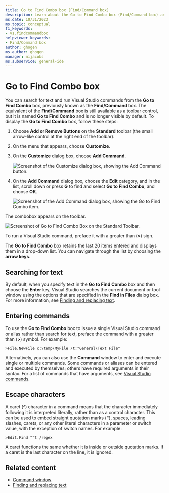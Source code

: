 ```yaml
---
title: Go to Find Combo box (Find/Command box)
description: Learn about the Go to Find Combo box (Find/Command box) and how you can use it to search for text and run Visual Studio commands.
ms.date: 10/31/2023
ms.topic: conceptual
f1_keywords:
- vs.findcommandbox
helpviewer_keywords:
- Find/Command box
author: ghogen
ms.author: ghogen
manager: mijacobs
ms.subservice: general-ide
---
```

# Go to Find Combo box

You can search for text and run Visual Studio commands from the **Go to Find Combo** box, previously known as the **Find/Command** box. The equivalent of the **Find/Command** box is still available as a toolbar control, but it is named **Go to Find Combo** and is no longer visible by default. To display the **Go to Find Combo** box, follow these steps:

1. Choose **Add or Remove Buttons** on the **Standard** toolbar (the small arrow-like control at the right end of the toolbar).
1. On the menu that appears, choose **Customize**.
1. On the **Customize** dialog box, choose **Add Command**.

   ![Screenshot of the Customize dialog box, showing the Add Command button.](./media/vs-2022/customize-toolbar-add-command.png)

1. On the **Add Command** dialog box, choose the **Edit** category, and in the list, scroll down or press **G** to find and select **Go to Find Combo**, and choose **OK**.

   ![Screenshot of the Add Command dialog box, showing the Go to Find Combo item.](./media/vs-2022/add-command-go-to-find-combo.png)

The combobox appears on the toolbar.

   ![Screenshot of Go to Find Combo Box on the Standard Toolbar.](./media/vs-2022/got-to-find-combo-box.png)

To run a Visual Studio command, preface it with a greater than (**>**) sign.

The **Go to Find Combo** box retains the last 20 items entered and displays them in a drop-down list. You can navigate through the list by choosing the **arrow keys**.

## Searching for text

By default, when you specify text in the **Go to Find Combo** box and then choose the **Enter** key, Visual Studio searches the current document or tool window using the options that are specified in the **Find in Files** dialog box. For more information, see [Finding and replacing text](../ide/finding-and-replacing-text.md).

## Entering commands

To use the **Go to Find Combo** box to issue a single Visual Studio command or alias rather than search for text, preface the command with a greater than (**>**) symbol. For example:

```
>File.NewFile c:\temp\MyFile /t:"General\Text File"
```

Alternatively, you can also use the **Command** window to enter and execute single or multiple commands. Some commands or aliases can be entered and executed by themselves; others have required arguments in their syntax. For a list of commands that have arguments, see [Visual Studio commands](../ide/reference/visual-studio-commands.md).

## Escape characters

A caret (**^**) character in a command means that the character immediately following it is interpreted literally, rather than as a control character. This can be used to embed straight quotation marks (**"**), spaces, leading slashes, carets, or any other literal characters in a parameter or switch value, with the exception of switch names. For example:

```
>Edit.Find ^^t /regex
```

A caret functions the same whether it is inside or outside quotation marks. If a caret is the last character on the line, it is ignored.

## Related content

- [Command window](../ide/reference/command-window.md)
- [Finding and replacing text](../ide/finding-and-replacing-text.md)
